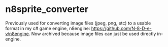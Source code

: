 # n8sprite_converter
Previously used for converting image files (jpeg, png, etc) to a usable format in my c# game engine, n8engine: https://github.com/N-8-D-e-v/n8engine. Now archived because image files can just be used directly in-engine.
